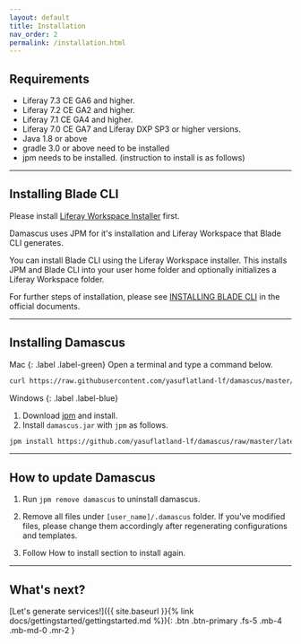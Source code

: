 ```yaml
---
layout: default
title: Installation
nav_order: 2
permalink: /installation.html
---
```

## Requirements
- Liferay 7.3 CE GA6 and higher.
- Liferay 7.2 CE GA2 and higher.
- Liferay 7.1 CE GA4 and higher.
- Liferay 7.0 CE GA7 and Liferay DXP SP3 or higher versions.
- Java 1.8 or above
- gradle 3.0 or above need to be installed
- jpm needs to be installed. (instruction to install is as follows)

---

## Installing Blade CLI

Please install [Liferay Workspace Installer](https://sourceforge.net/projects/lportal/files/Liferay%20Workspace) first.

Damascus uses JPM for it's installation and Liferay Workspace that Blade CLI generates. 

You can install Blade CLI using the Liferay Workspace installer. This installs JPM and Blade CLI into your user home folder and optionally initializes a Liferay Workspace folder.

For further steps of installation, please see [INSTALLING BLADE CLI](https://dev.liferay.com/ja/develop/tutorials/-/knowledge_base/7-1/installing-blade-cli) in the official documents.

---

## Installing Damascus

Mac
{: .label .label-green}
Open a terminal and type a command below.

```bash
curl https://raw.githubusercontent.com/yasuflatland-lf/damascus/master/installers/global | sudo sh
```

Windows
{: .label .label-blue}

1. Download [jpm](https://raw.githubusercontent.com/jpm4j/jpm4j.installers/master/dist/jpm-setup.exe) and install.
2. Install ```damascus.jar``` with ```jpm``` as follows. 

```bash
jpm install https://github.com/yasuflatland-lf/damascus/raw/master/latest/damascus.jar
```

---

## How to update Damascus

1. Run ```jpm remove damascus``` to uninstall damascus.

2. Remove all files under ```[user_name]/.damascus``` folder. If you've modified files, please change them accordingly after regenerating configurations and templates.

3. Follow How to install section to install again.

---

## What's next?
[Let's generate services!]({{ site.baseurl }}{% link docs/gettingstarted/gettingstarted.md %}){: .btn .btn-primary .fs-5 .mb-4 .mb-md-0 .mr-2 }
